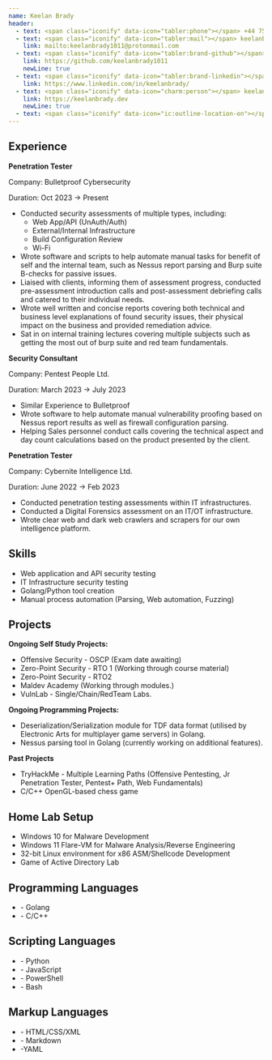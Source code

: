 ```yaml
---
name: Keelan Brady
header:
  - text: <span class="iconify" data-icon="tabler:phone"></span> +44 7593 859758
  - text: <span class="iconify" data-icon="tabler:mail"></span> keelanbrady1011@protonmail.com
    link: mailto:keelanbrady1011@protonmail.com
  - text: <span class="iconify" data-icon="tabler:brand-github"></span> keelanbrady1011
    link: https://github.com/keelanbrady1011
    newLine: true
  - text: <span class="iconify" data-icon="tabler:brand-linkedin"></span> keelanbrady
    link: https://www.linkedin.com/in/keelanbrady/
  - text: <span class="iconify" data-icon="charm:person"></span> keelanbrady.dev
    link: https://keelanbrady.dev
    newLine: true
  - text: <span class="iconify" data-icon="ic:outline-location-on"></span> Glasgow
---
```


## <span class="iconify" data-icon="ep:avatar"></span> Experience

**Penetration Tester**

Company: Bulletproof Cybersecurity

Duration: Oct 2023 -> Present
- Conducted security assessments of multiple types, including:
	- Web App/API (UnAuth/Auth)
	- External/Internal Infrastructure
	- Build Configuration Review
	- Wi-Fi
- Wrote software and scripts to help automate manual tasks for benefit of self and the internal team, such as Nessus report parsing and Burp suite B-checks for passive issues.
- Liaised with clients, informing them of assessment progress, conducted pre-assessment introduction calls and post-assessment debriefing calls and catered to their individual needs.
- Wrote well written and concise reports covering both technical and business level explanations of found security issues, their physical impact on the business and provided remediation advice.
- Sat in on internal training lectures covering multiple subjects such as getting the most out of burp suite and red team fundamentals.

**Security Consultant**

Company: Pentest People Ltd.

Duration: March 2023 -> July 2023
- Similar Experience to Bulletproof
- Wrote software to help automate manual vulnerability proofing based on Nessus report results as well as firewall configuration parsing.
- Helping Sales personnel conduct calls covering the technical aspect and 
day count calculations based on the product presented by the client.


**Penetration Tester**

Company: Cybernite Intelligence Ltd.

Duration: June 2022 -> Feb 2023
- Conducted penetration testing assessments within IT infrastructures.
- Conducted a Digital Forensics assessment on an IT/OT infrastructure.
- Wrote clear web and dark web crawlers and scrapers for our own intelligence platform.


## <span class="iconify" data-icon="mdi:head-lightbulb"></span> Skills
- Web application and API security testing
- IT Infrastructure security testing
- Golang/Python tool creation
- Manual process automation (Parsing, Web automation, Fuzzing)

## <span class="iconify" data-icon="ant-design:project-filled"></span> Projects

**Ongoing Self Study Projects:**
- Offensive Security - OSCP (Exam date awaiting)
- Zero-Point Security - RTO 1 (Working through course material)
- Zero-Point Security - RTO2
- Maldev Academy (Working through modules.)
- VulnLab - Single/Chain/RedTeam Labs.

**Ongoing Programming Projects:**
- Deserialization/Serialization module for TDF data format (utilised by Electronic Arts for multiplayer game servers) in Golang.
 - Nessus parsing tool in Golang (currently working on additional features).

**Past Projects**
- TryHackMe - Multiple Learning Paths (Offensive Pentesting, Jr Penetration Tester, Pentest+ Path, Web Fundamentals)
- C/C++ OpenGL-based chess game

## <span class="iconify" data-icon="material-symbols:home"></span> Home Lab Setup
- Windows 10 for Malware Development
- Windows 11 Flare-VM for Malware Analysis/Reverse Engineering
- 32-bit Linux environment for x86 ASM/Shellcode Development
- Game of Active Directory Lab



## <span class="iconify" data-icon="solar:programming-bold"></span> Programming Languages
- <span class="iconify" data-icon="vscode-icons:file-type-go"></span> - Golang
- <span class="iconify" data-icon="logos:c"></span> - C/C++

## <span class="iconify" data-icon="fluent:script-24-filled"></span> Scripting Languages
- <span class="iconify" data-icon="logos:python"></span> - Python
- <span class="iconify" data-icon="logos:javascript"></span> - JavaScript
- <span class="iconify" data-icon="devicon:powershell"></span> - PowerShell
- <span class="iconify" data-icon="devicon:bash"></span> - Bash

## <span class="iconify" data-icon="ooui:markup"></span> Markup Languages
- <span class="iconify" data-icon="devicon:html5"></span> - HTML/CSS/XML
- <span class="iconify" data-icon="devicon:markdown"></span> - Markdown
- <span class="iconify" data-icon="devicon:yaml"></span> -YAML